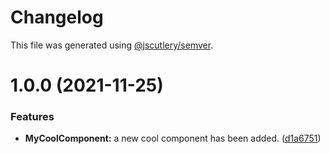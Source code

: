 # Changelog

This file was generated using [@jscutlery/semver](https://github.com/jscutlery/semver).

# 1.0.0 (2021-11-25)


### Features

* **MyCoolComponent:** a new cool component has been added. ([d1a6751](https://github.com/haukurmar/nx-workshop/commit/d1a6751b79d36ee75fa348a88c66e2a3e8ccdccf))
